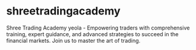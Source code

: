 # shreetradingacademy
Shree Trading Academy yeola - Empowering traders with comprehensive training, expert guidance, and advanced strategies to succeed in the financial markets. Join us to master the art of trading.
